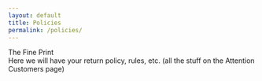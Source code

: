 ```yaml
---
layout: default
title: Policies
permalink: /policies/
---
```


<div class="mdl-layout__header-row">
    <a class="site-title">
        <span class="mdl-layout-title">The Fine Print</span>
    </a>
</div>
Here we will have your return policy, rules, etc. (all the stuff on the Attention Customers page)
